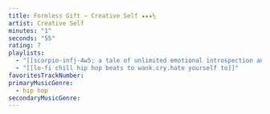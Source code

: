```yaml
---
title: Formless Gift — Creative Self ★★★½
artist: Creative Self
minutes: "1"
seconds: "55"
rating: 7
playlists:
  - "[[scorpio-infj-4w5; a tale of unlimited emotional introspection and arcane bullshit]]"
  - "[[lo-fi chill hip hop beats to wank.cry.hate yourself to]]"
favoritesTrackNumber:
primaryMusicGenre:
  - hip hop
secondaryMusicGenre:
---
```

